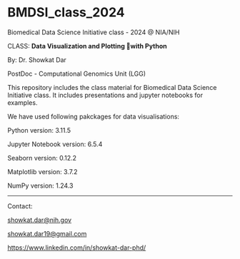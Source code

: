 # BMDSI_class_2024
Biomedical Data Science Initiative class - 2024 @ NIA/NIH

CLASS: **Data Visualization and Plotting with Python**

By: Dr. Showkat Dar

PostDoc - Computational Genomics Unit (LGG)

This repository includes the class material for Biomedical Data Science Initiative class.
It includes presentations and jupyter notebooks for examples.

We have used following pakckages for data visualisations:

Python version: 3.11.5

Jupyter Notebook version: 6.5.4

Seaborn version: 0.12.2

Matplotlib version: 3.7.2

NumPy version: 1.24.3

________________

Contact:

showkat.dar@nih.gov

showkat.dar19@gmail.com

https://www.linkedin.com/in/showkat-dar-phd/

